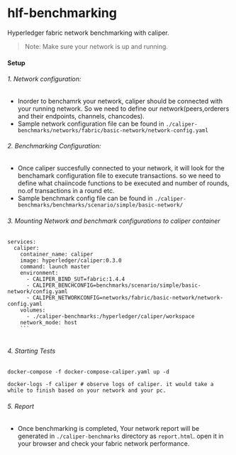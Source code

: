 # hlf-benchmarking
Hyperledger fabric network benchmarking with caliper.

> Note: Make sure your network is up and running.

#### Setup
###### 1. Network configuration:
- Inorder to benchamrk your network, caliper should be connected with your running network. So we need to define our network(peers,orderers and their endpoints, channels, chancodes).
- Sample network configuration file can be found in ```./caliper-benchmarks/networks/fabric/basic-network/network-config.yaml```

###### 2. Benchmarking Configuration:
- Once caliper succesfully connected to your network, it will look for the benchamark configuration file to execute transactions. so we need to define what chaiincode functions to be executed and number of rounds, no.of transactions in a round etc. 
- Sample benchmark config file can be found in ```./caliper-benchmarks/benchmarks/scenario/simple/basic-network/```

###### 3. Mounting Network and benchmark configurations to caliper container
```
services:
  caliper:
    container_name: caliper
    image: hyperledger/caliper:0.3.0
    command: launch master
    environment:
      - CALIPER_BIND_SUT=fabric:1.4.4
      - CALIPER_BENCHCONFIG=benchmarks/scenario/simple/basic-network/config.yaml
      - CALIPER_NETWORKCONFIG=networks/fabric/basic-network/network-config.yaml
    volumes:
      - ./caliper-benchmarks:/hyperledger/caliper/workspace
    network_mode: host
    ```
    

```
###### 4. Starting Tests

```
docker-compose -f docker-compose-caliper.yaml up -d

docker-logs -f caliper # observe logs of caliper. it would take a while to finish based on your network and your pc.
```

###### 5. Report

- Once benchmarking is completed, Your network report will be generated in ```./caliper-benchmarks``` directory as ```report.html```. open it in your browser and check your fabric network performance.


